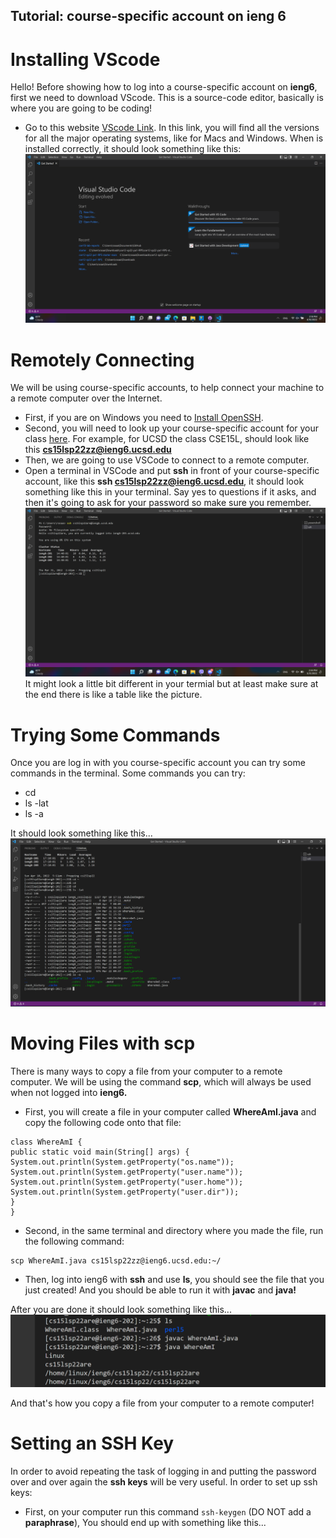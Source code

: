 ## **Tutorial: course-specific account on ieng 6** 

# Installing VScode 
Hello! 
Before showing how to log into a course-specific account on **ieng6**, first we need to download VScode. This is a source-code editor, basically is where you are going to be coding!

- Go to this website [VScode Link](https://code.visualstudio.com/Download). In this link, you will find all the versions for all the major operating systems, like for Macs and Windows. When is installed correctly, it should look something like this: 
![VSCode Installed](Screenshot%20(556).png)

# Remotely Connecting
We will be using course-specific accounts, to help connect your machine to a remote computer over the Internet. 

- First, if you are on Windows you need to [Install OpenSSH](https://docs.microsoft.com/en-us/windows-server/administration/openssh/openssh_install_firstuse).
- Second, you will need to look up your course-specific account for your class [here](https://sdacs.ucsd.edu/~icc/index.php). For example, for UCSD the class CSE15L, should look like this **cs15lsp22zz@ieng6.ucsd.edu** 
- Then, we are going to use VSCode to connect to a remote computer.
- Open a terminal in VSCode and put **ssh** in front of your course-specific account, like this **ssh cs15lsp22zz@ieng6.ucsd.edu**, it should look something like this in your terminal.
Say yes to questions if it asks, and then it's going to ask for your password so make sure you remember.
![ssh connection](Screenshot%20(390).png) It might look a little bit different in your termial but at least make sure at the end there is like a table like the picture. 
# Trying Some Commands
Once you are log in with you course-specific account you can try some commands in the terminal. Some commands you can try: 
- cd
- ls -lat
- ls -a

It should look something like this...
![Trying some commands](Screenshot%20(560).png)

# Moving Files with scp
There is many ways to copy a file from your computer to a remote computer. We will be using the command **scp**, which will always be used when not logged into **ieng6.** 
- First, you will create a file in your computer called **WhereAmI.java** and copy the following code onto that file: 
```
class WhereAmI {
public static void main(String[] args) {
System.out.println(System.getProperty("os.name"));
System.out.println(System.getProperty("user.name"));
System.out.println(System.getProperty("user.home"));
System.out.println(System.getProperty("user.dir"));
}
}
```
- Second, in the same terminal and directory where you made the file, run the following command: 

```
scp WhereAmI.java cs15lsp22zz@ieng6.ucsd.edu:~/
```
- Then, log into ieng6 with **ssh** and use **ls**, you should see the file that you just created! And you should be able to run it with **javac** and **java!**

After you are done it should look something like this...
![Running the command javac and java when logged in (ieng6)](Screenshot%20(561).png)

And that's how you copy a file from your computer to a remote computer!

# Setting an SSH Key
In order to avoid repeating the task of logging in and putting the password over and over again the **ssh keys** will be very useful. In order to set up ssh keys: 
- First, on your computer run this command `ssh-keygen` (DO NOT add a **paraphrase**), You should end up with something like this...










